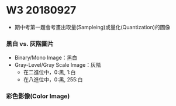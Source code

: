 # W3 20180927
* 期中考第一題會考畫出取量(Sampleing)或量化(Quantization)的圖像

### 黑白 vs. 灰階圖片
* Binary/Mono Image：黑白
* Gray-Level/Gray Scale Image：灰階
    * 在二進位中，0:黑, 1:白
    * 在八進位中，0:黑, 255:白

### 彩色影像(Color Image)